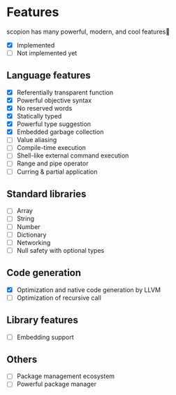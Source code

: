 # Features

scopion has many powerful, modern, and cool features:tada:
- [x] Implemented
- [ ] Not implemented yet

## Language features
- [x] Referentially transparent function
- [x] Powerful objective syntax
- [x] No reserved words
- [x] Statically typed
- [x] Powerful type suggestion
- [x] Embedded garbage collection
- [ ] Value aliasing
- [ ] Compile-time execution
- [ ] Shell-like external command execution
- [ ] Range and pipe operator
- [ ] Curring & partial application

## Standard libraries
- [ ] Array
- [ ] String
- [ ] Number
- [ ] Dictionary
- [ ] Networking
- [ ] Null safety with optional types

## Code generation
- [x] Optimization and native code generation by LLVM
- [ ] Optimization of recursive call 

## Library features
- [ ] Embedding support

## Others
- [ ] Package management ecosystem
- [ ] Powerful package manager

